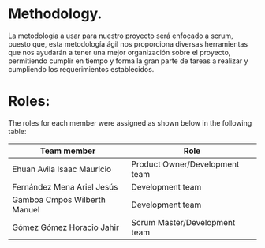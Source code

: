 # Methodology.
La metodología a usar para nuestro proyecto será enfocado a scrum, puesto que, esta metodología ágil nos proporciona diversas herramientas que nos ayudarán a tener una mejor organización sobre el proyecto, permitiendo cumplir en tiempo y forma la gran parte de tareas a realizar y cumpliendo los requerimientos establecidos.

# Roles:
The roles for each member were assigned as shown below in the following table:

|Team member | Role |
|--- |--- |
|Ehuan Avila Isaac Mauricio |Product Owner/Development team|
|Fernández Mena Ariel Jesús |Development team|
|Gamboa Cmpos Wilberth Manuel |Development team|
|Gómez Gómez Horacio Jahir |Scrum Master/Development team|
